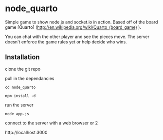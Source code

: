 # node_quarto

Simple game to show node.js and socket.io in action. Based off of the board game [Quarto] (http://en.wikipedia.org/wiki/Quarto_(board_game) ).

You can chat with the other player and see the pieces move. The server doesn't enforce the game rules yet or help decide who wins.

## Installation
clone the git repo

pull in the dependancies

```cd node_quarto```

```npm install -d```

run the server

```node app.js```

connect to the server with a web browser or 2

http://localhost:3000